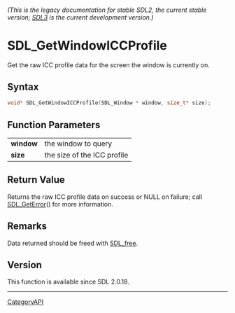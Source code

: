 ###### (This is the legacy documentation for stable SDL2, the current stable version; [SDL3](https://wiki.libsdl.org/SDL3/) is the current development version.)
# SDL_GetWindowICCProfile

Get the raw ICC profile data for the screen the window is currently on.

## Syntax

```c
void* SDL_GetWindowICCProfile(SDL_Window * window, size_t* size);

```

## Function Parameters

|                |                             |
| -------------- | --------------------------- |
| **window**     | the window to query         |
| **size**       | the size of the ICC profile |

## Return Value

Returns the raw ICC profile data on success or NULL on failure; call
[SDL_GetError](SDL_GetError.md)() for more information.

## Remarks

Data returned should be freed with [SDL_free](SDL_free.md).

## Version

This function is available since SDL 2.0.18.

----
[CategoryAPI](CategoryAPI.md)
